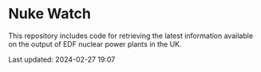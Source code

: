 # Nuke Watch

This repository includes code for retrieving the latest information available on the output of EDF nuclear power plants in the UK.

Last updated: 2024-02-27 19:07